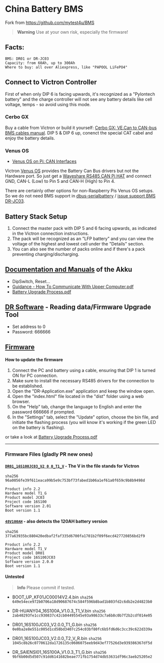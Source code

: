 # China Battery BMS

Fork from https://github.com/mytest4u/BMS

> **Warning**
> Use at your own risk, especially the firmware!

## Facts:
```
BMS: DR01 or DR-JC03
Capacity: from 60Ah, up to 300Ah
Where to buy: all over Aliexpress, like "PAPOOL LiFePO4"
```

## Connect to Victron Controller
First of when only DIP 6 is facing upwards, it's recognized as a "Pylontech battery" and the charge controller will not see any battery details like cell voltage, temps - so avoid using this mode.

### Cerbo GX
Buy a cable from Victron or build it yourself: [Cerbo GX: VE.Can to CAN-bus BMS cables manual](https://www.victronenergy.com/live/battery_compatibility:can-bus_bms-cable).
DIP 5 & DIP 6 up, conenct the special CAT cabel and enjoy the battery details.


### Venus OS
* [Venus OS on Pi: CAN Interfaces](https://github.com/victronenergy/venus/wiki/RaspberryPi-CAN-Interfaces)

Victron [Venus OS](https://github.com/victronenergy/venus) provides the Battery Can Bus drivers but not the Hardware port. So just get a [Waveshare RS485 CAN Pi HAT](https://www.waveshare.com/wiki/RS485_CAN_HAT) and connect GND, CAN-L (Low) to Pin 5 and CAN-H (High) to Pin 4.

There are certainly other options for non-Raspberry Pis Venus OS setups. So we do not need BMS support in [dbus-serialbattery](https://github.com/Louisvdw/dbus-serialbattery) / [issue support BMS DR-JC03](https://github.com/Louisvdw/dbus-serialbattery/issues/327).

## Battery Stack Setup
1. Connect the master pack with DIP 5 and 6 facing upwards, as indicated in the Victron connection instructions.
2. The pack will be recognized as an "LFP battery" and you can view the voltage of the highest and lowest cell under the "Details" section.
3. You can also see the number of packs online and if there's a pack preventing charging/discharging.

## [Documentation and Manuals](Docs) of the Akku
* DipSwitch, Reset...
* [Guidance - How To Communicate With Upper Computer.pdf](Docs/Guidance%20-%20How%20To%20Communicate%20With%20Upper%20Computer.pdf)
* [Battery Upgrade Process.pdf](Docs/Battery%20Upgrade%20Process.pdf)

## [DR Software](DR_Software) - Reading data/Firmware Upgrade Tool
* Set address to 0
* Password: 666666

## [Firmware](Firmware)

#### How to update the firmware
1. Connect the PC and battery using a cable, ensuring that DIP 1 is turned ON for PC connection.
2. Make sure to install the necessary RS485 drivers for the connection to be established.
3. Open the "DR-Application.exe" application and keep the window open.
4. Open the "index.html" file located in the "dist" folder using a web browser.
5. On the "Help" tab, change the language to English and enter the password 666666 if prompted.
6. In the "Settings" tab, select the "Update" option, choose the bin file, and initiate the flashing process (you will know it's working if the green LED on the battery is flashing).

or take a look at [Battery Upgrade Process.pdf](Docs/Battery%20Upgrade%20Process.pdf)

---

### Firmware Files (gladly PR new ones)
#### [`DR01_16S100JC03_V2 0 0_T1_V`](Firmware/DR01_16S100JC03_V2.0.0_T1_V.bin) - The V in the file stands for Victron

`sha256 96a0056fe39f611eaca99b5e9c753bf73fabed1b06a1ef61a0f659c9b8b9498d`
```
Product info 2.2
Hardware model T1_G
Product model JC03
Project code 16S100
Software version 2.01
Boot version 1.1
```

#### [`48V100AH`](Firmware/48V100AH.bin) - also detects the 120AH battery version
`sha256 377a63935bc880420edbaf2faf335d6700fa1701b2f09f6ecd427720856bd2f9`
```
Product info 2.2
Hardware model T1_V
Product model DR01
Project code 16S100JC03
Software version 2.0.0
Boot version 1.1
```

#### Untested

> **Info**
> Please commit if tested.

- BOOT_UP_KF01JC00014V2.4.bin
`sha256 649e54ece972b0706a18d90687674c584f596b8bad1b803fd2c6db2e2d4823b0`

- DR-HUANY04_16S100A_V1.0.3_T1_V.bin
`sha256 2ab40293fe1cc930837c42cb04495545e93a98633c7a6b8c0b7f2b2cdf014e05`

- DR01_16S100JC03_V2.0.0_T1_G.bin
`sha256 0e0ba2e8e551c005d1cd58bd3407c254c03bf80fc6b5fd6d6c3cc39c622d339a`

- DR01_16S100JC03_V2.0.0_T2_V_R.bin
`sha256 1045c8b26c0770612da1726135c0606075eeb9d43ef77526d3e939386367df5d`

- DR_SAIENSI01_16S100A_V1.0.3_T1_G.bin
`sha256 9bf6b00d5d507c91dd6141682beae771fb1754d74db53631df96c3aeb25205e2`